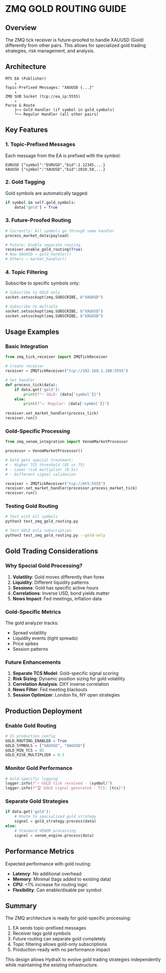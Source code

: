 # ZMQ GOLD ROUTING GUIDE

## Overview

The ZMQ tick receiver is future-proofed to handle XAUUSD (Gold) differently from other pairs. This allows for specialized gold trading strategies, risk management, and analysis.

## Architecture

```
MT5 EA (Publisher)
    ↓
Topic-Prefixed Messages: "XAUUSD {...}"
    ↓
ZMQ SUB Socket (tcp://ea_ip:5555)
    ↓
Parse & Route
    ├─→ Gold Handler (if symbol in gold_symbols)
    └─→ Regular Handler (all other pairs)
```

## Key Features

### 1. Topic-Prefixed Messages
Each message from the EA is prefixed with the symbol:
```
EURUSD {"symbol":"EURUSD","bid":1.12345,...}
XAUUSD {"symbol":"XAUUSD","bid":2010.50,...}
```

### 2. Gold Tagging
Gold symbols are automatically tagged:
```python
if symbol in self.gold_symbols:
    data['gold'] = True
```

### 3. Future-Proofed Routing
```python
# Currently: All symbols go through same handler
process_market_data(payload)

# Future: Enable separate routing
receiver.enable_gold_routing(True)
# Now XAUUSD → gold_handler()
# Others → market_handler()
```

### 4. Topic Filtering
Subscribe to specific symbols only:
```python
# Subscribe to GOLD only
socket.setsockopt(zmq.SUBSCRIBE, b"XAUUSD")

# Subscribe to multiple
socket.setsockopt(zmq.SUBSCRIBE, b"XAUUSD")
socket.setsockopt(zmq.SUBSCRIBE, b"XAGUSD")
```

## Usage Examples

### Basic Integration
```python
from zmq_tick_receiver import ZMQTickReceiver

# Create receiver
receiver = ZMQTickReceiver("tcp://192.168.1.100:5555")

# Set handler
def process_tick(data):
    if data.get('gold'):
        print(f"⚡ GOLD: {data['symbol']}")
    else:
        print(f"📈 Regular: {data['symbol']}")
        
receiver.set_market_handler(process_tick)
receiver.run()
```

### Gold-Specific Processing
```python
from zmq_venom_integration import VenomMarketProcessor

processor = VenomMarketProcessor()

# Gold gets special treatment:
# - Higher TCS threshold (85 vs 75)
# - Lower risk multiplier (0.5x)
# - Different signal validation

receiver = ZMQTickReceiver("tcp://mt5:5555")
receiver.set_market_handler(processor.process_market_tick)
receiver.run()
```

### Testing Gold Routing
```bash
# Test with all symbols
python3 test_zmq_gold_routing.py

# Test GOLD only subscription
python3 test_zmq_gold_routing.py --gold-only
```

## Gold Trading Considerations

### Why Special Gold Processing?

1. **Volatility**: Gold moves differently than forex
2. **Liquidity**: Different liquidity patterns
3. **Sessions**: Gold has specific active hours
4. **Correlations**: Inverse USD, bond yields matter
5. **News Impact**: Fed meetings, inflation data

### Gold-Specific Metrics

The gold analyzer tracks:
- Spread volatility
- Liquidity events (tight spreads)
- Price spikes
- Session patterns

### Future Enhancements

1. **Separate TCS Model**: Gold-specific signal scoring
2. **Risk Sizing**: Dynamic position sizing for gold volatility
3. **Correlation Analysis**: DXY inverse correlation
4. **News Filter**: Fed meeting blackouts
5. **Session Optimizer**: London fix, NY open strategies

## Production Deployment

### Enable Gold Routing
```python
# In production config
GOLD_ROUTING_ENABLED = True
GOLD_SYMBOLS = ["XAUUSD", "XAGUSD"]
GOLD_MIN_TCS = 85
GOLD_RISK_MULTIPLIER = 0.5
```

### Monitor Gold Performance
```python
# Gold-specific logging
logger.info(f"⚡ GOLD tick received - {symbol}")
logger.info(f"🏆 GOLD signal generated - TCS: {tcs}")
```

### Separate Gold Strategies
```python
if data.get('gold'):
    # Route to specialized gold strategy
    signal = gold_strategy.process(data)
else:
    # Standard VENOM processing
    signal = venom_engine.process(data)
```

## Performance Metrics

Expected performance with gold routing:
- **Latency**: No additional overhead
- **Memory**: Minimal (tags added to existing data)
- **CPU**: <1% increase for routing logic
- **Flexibility**: Can enable/disable per symbol

## Summary

The ZMQ architecture is ready for gold-specific processing:
1. EA sends topic-prefixed messages
2. Receiver tags gold symbols
3. Future routing can separate gold completely
4. Topic filtering allows gold-only subscriptions
5. Production-ready with no performance impact

This design allows HydraX to evolve gold trading strategies independently while maintaining the existing infrastructure.